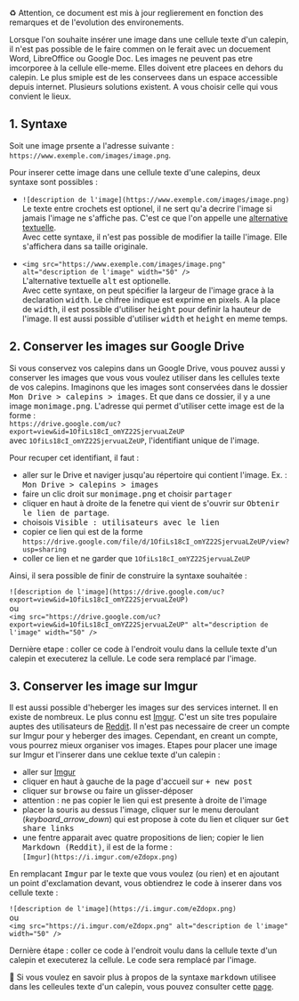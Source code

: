 ♻️ Attention, ce document est mis à jour reglierement en fonction des remarques et de l'evolution des environements.

Lorsque l'on souhaite insérer une image dans une cellule texte d'un calepin, il n'est pas possible de le faire commen on le ferait avec un docuement Word, LibreOffice ou Google Doc. Les images ne peuvent pas etre imcorporee à la cellule elle-meme. Elles doivent etre placees en dehors du calepin. Le plus smiple est de les conservees dans un espace accessible depuis internet. Plusieurs solutions existent. A vous choisir celle qui vous convient le lieux.

## 1. Syntaxe
Soit une image prsente a l'adresse suivante : `https://www.exemple.com/images/image.png`.

Pour inserer cette image dans une cellule texte d'une calepins, deux syntaxe sont possibles :
- `![description de l'image](https://www.exemple.com/images/image.png)`<br />
Le texte entre crochets est optionel, il ne sert qu'a decrire l'image si jamais l'image ne s'affiche pas. C'est ce que l'on appelle une [alternative textuelle](https://fr.wikipedia.org/wiki/Alternative_textuelle).<br />
Avec cette syntaxe, il n'est pas possible de modifier la taille l'image. Elle s'affichera dans sa taille originale.

- `<img src="https://www.exemple.com/images/image.png" alt="description de l'image" width="50" />`<br />
L'alternative textuelle <kbd>alt</kbd> est optionelle.<br />
Avec cette syntaxe, on peut spécifier la largeur de l'image grace à la declaration <kbd>width</kbd>. Le chifree indique est exprime en pixels. A la place de <kbd>width</kbd>, il est possible d'utiliser <kbd>height</kbd> pour definir la hauteur de l'image. Il est aussi possible d'utiliser <kbd>width</kbd> et <kbd>height</kbd> en meme temps.

## 2. Conserver les images sur Google Drive
Si vous conservez vos calepins dans un Google Drive, vous pouvez aussi y conserver les images que vous vous voulez utiliser dans les cellules texte de vos calepins. Imaginons que les images sont conservées dans le dossier <kbd>Mon Drive > calepins > images</kbd>. Et que dans ce dossier, il y a une image <kbd>monimage.png</kbd>. L'adresse qui permet d'utiliser cette image est de la forme :<br />
`https://drive.google.com/uc?export=view&id=1OfiLs18cI_omYZ22SjervuaLZeUP`<br />
avec `1OfiLs18cI_omYZ22SjervuaLZeUP`, l'identifiant unique de l'image.

Pour recuper cet identifiant, il faut :
- aller sur le Drive et naviger jusqu'au répertoire qui contient l'image. Ex. : <kbd>Mon Drive > calepins > images</kbd>
- faire un clic droit sur <kbd>monimage.png</kbd> et choisir <kbd>partager</kbd>
- cliquer en haut à droite de la fenetre qui vient de s'ouvrir sur <kbd>Obtenir le lien de partage</kbd>.
- choisois <kbd>Visible : utilisateurs avec le lien</kbd>
- copier ce lien qui est de la forme `https://drive.google.com/file/d/1OfiLs18cI_omYZ22SjervuaLZeUP/view?usp=sharing`
- coller ce lien et ne garder que `1OfiLs18cI_omYZ22SjervuaLZeUP`

Ainsi, il sera possible de finir de construire la syntaxe souhaitée :

`![description de l'image](https://drive.google.com/uc?export=view&id=1OfiLs18cI_omYZ22SjervuaLZeUP)`<br />
ou<br />
`<img src="https://drive.google.com/uc?export=view&id=1OfiLs18cI_omYZ22SjervuaLZeUP" alt="description de l'image" width="50" />`

Dernière etape : coller ce code à l'endroit voulu dans la cellule texte d'un calepin et executerez la cellule. Le code sera remplacé par l'image.

## 3. Conserver les image sur Imgur
Il est aussi possible d'heberger les images sur des services internet. Il en existe de nombreux. Le plus connu est [Imgur](https://imgur.com/). C'est un site tres populaire auptes des utilisateurs de [Reddit](https://www.reddit.com/). Il n'est pas necessaire de creer un compte sur Imgur pour y heberger des images. Cependant, en creant un compte, vous pourrez mieux organiser vos images.
Etapes pour placer une image sur Imgur et l'inserer dans une ceklue texte d'un calepin :
- aller sur [Imgur](https://imgur.com/)
- cliquer en haut à gauche de la page d'accueil sur <kbd>+ new post</kbd>
- cliquer sur <kbd>browse</kbd> ou faire un glisser-déposer
- attention : ne pas copier le lien qui est presente à droite de l'image
- placer la souris au dessus l'image, cliquer sur le menu deroulant (<i class="material-icons">keyboard_arrow_down</i>) qui est propose à cote du lien et cliquer sur <kbd>Get share links</kbd>
- une fentre apparait avec quatre propositions de lien; copier le lien <kbd>Markdown (Reddit)</kbd>, il est de la forme :<br />
`[Imgur](https://i.imgur.com/eZdopx.png)`

En remplacant <kbd>Imgur</kbd> par le texte que vous voulez (ou rien) et en ajoutant un point d'exclamation devant, vous obtiendrez le code à inserer dans vos cellule texte :

`![description de l'image](https://i.imgur.com/eZdopx.png)`<br />
ou<br />
`<img src="https://i.imgur.com/eZdopx.png" alt="description de l'image" width="50" />`

Dernière étape : coller ce code à l'endroit voulu dans la cellule texte d'un calepin et executerez la cellule. Le code sera remplacé par l'image.



🔎 Si vous voulez en savoir plus à propos de la syntaxe <kbd>markdown</kbd> utilisee dans les celleules texte d'un calepin, vous pouvez consulter cette [page](https://jupyter-notebook.readthedocs.io/en/stable/examples/Notebook/Working%20With%20Markdown%20Cells.html).

